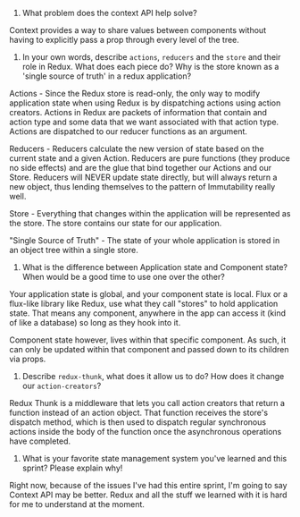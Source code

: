1. What problem does the context API help solve?

<p>Context provides a way to share values between components without having to explicitly pass a prop through every level of the tree.</p>

1. In your own words, describe `actions`, `reducers` and the `store` and their role in Redux. What does each piece do? Why is the store known as a 'single source of truth' in a redux application?

<p>Actions - Since the Redux store is read-only, the only way to modify application state when using Redux is by dispatching actions using action creators. Actions in Redux are packets of information that contain and action type and some data that we want associated with that action type. Actions are dispatched to our reducer functions as an argument.  </p>

<p>Reducers - Reducers calculate the new version of state based on the current state and a given Action. Reducers are pure functions (they produce no side effects) and are the glue that bind together our Actions and our Store. Reducers will NEVER update state directly, but will always return a new object, thus lending themselves to the pattern of Immutability really well. </p>

<p>Store - Everything that changes within the application will be represented as the store. The store contains our state for our application. </p>

<p>"Single Source of Truth" - The state of your whole application is stored in an object tree within a single store. </p>


1. What is the difference between Application state and Component state? When would be a good time to use one over the other?

<p> Your application state is global, and your component state is local. Flux or a flux-like library like Redux, use what they call "stores" to hold application state. That means any component, anywhere in the app can access it (kind of like a database) so long as they hook into it.</p>

<p>Component state however, lives within that specific component. As such, it can only be updated within that component and passed down to its children via props. </p>

1. Describe `redux-thunk`, what does it allow us to do? How does it change our `action-creators`?

<p>Redux Thunk is a middleware that lets you call action creators that return a function instead of an action object. That function receives the store's dispatch method, which is then used to dispatch regular synchronous actions inside the body of the function once the asynchronous operations have completed.</p>


1. What is your favorite state management system you've learned and this sprint? Please explain why!

Right now, because of the issues I've had this entire sprint, I'm going to say Context API may be better. Redux and all the stuff we learned with it is hard for me to understand at the moment. 